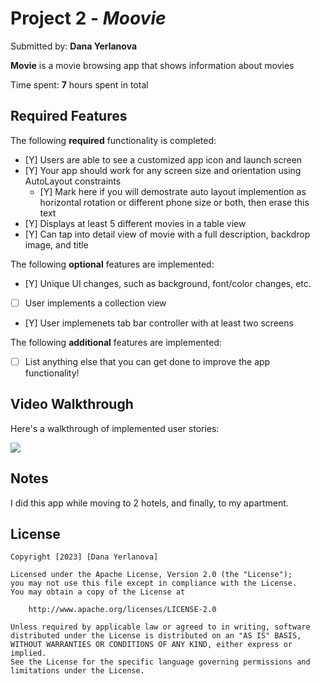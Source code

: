 # Project 2 - *Moovie*

Submitted by: **Dana Yerlanova**

**Movie** is a movie browsing app that shows information about movies

Time spent: **7** hours spent in total

## Required Features

The following **required** functionality is completed:

- [Y] Users are able to see a customized app icon and launch screen
- [Y] Your app should work for any screen size and orientation using AutoLayout constraints
  - [Y] Mark here if you will demostrate auto layout implemention as horizontal rotation or different phone size or both, then erase this text
- [Y] Displays at least 5 different movies in a table view
- [Y] Can tap into detail view of movie with a full description, backdrop image, and title
 
The following **optional** features are implemented:

- [Y] Unique UI changes, such as background, font/color changes, etc.
- [ ] User implements a collection view
- [Y] User implemenets tab bar controller with at least two screens

The following **additional** features are implemented:

- [ ] List anything else that you can get done to improve the app functionality!

## Video Walkthrough

Here's a walkthrough of implemented user stories:

![](https://github.com/yerlandana/moovie/blob/main/Simulator%20Screen%20Recording%20-%20iPhone%2014%20Pro%20-%202023-03-07%20at%2017.50.28.gif)

## Notes

I did this app while moving to 2 hotels, and finally, to my apartment.

## License

    Copyright [2023] [Dana Yerlanova]

    Licensed under the Apache License, Version 2.0 (the "License");
    you may not use this file except in compliance with the License.
    You may obtain a copy of the License at

        http://www.apache.org/licenses/LICENSE-2.0

    Unless required by applicable law or agreed to in writing, software
    distributed under the License is distributed on an "AS IS" BASIS,
    WITHOUT WARRANTIES OR CONDITIONS OF ANY KIND, either express or implied.
    See the License for the specific language governing permissions and
    limitations under the License.
